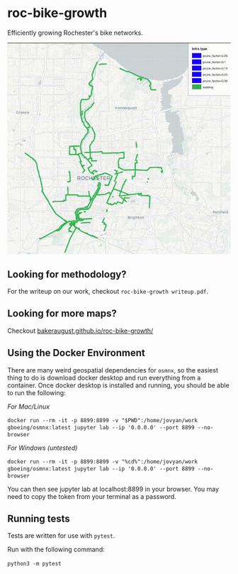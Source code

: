 # roc-bike-growth
Efficiently growing Rochester's bike networks. 

![growth](growth.gif)

## Looking for methodology?
For the writeup on our work, checkout `roc-bike-growth writeup.pdf`.

## Looking for more maps?
Checkout [bakeraugust.github.io/roc-bike-growth/](https://bakeraugust.github.io/roc-bike-growth/)

## Using the Docker Environment

There are many weird geospatial dependencies for `osmnx`, so the easiest thing to do is download docker desktop and run everything from a container. Once docker desktop is installed and running, you should be able to run the following:

*For Mac/Linux*

```
docker run --rm -it -p 8899:8899 -v "$PWD":/home/jovyan/work gboeing/osmnx:latest jupyter lab --ip '0.0.0.0' --port 8899 --no-browser
```

*For Windows (untested)*
```
docker run --rm -it -p 8899:8899 -v "%cd%":/home/jovyan/work gboeing/osmnx:latest jupyter lab --ip '0.0.0.0' --port 8899 --no-browser
```

You can then see jupyter lab at localhost:8899 in your browser. You may need to copy the token from your terminal as a password.


## Running tests

Tests are written for use with `pytest`.

Run with the following command:

`python3 -m pytest`



